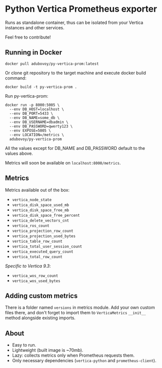 # Python Vertica Prometheus exporter

Runs as standalone container, thus can be isolated from your Vertica
instances and other services.

Feel free to contribute!

## Running in Docker

```shell
docker pull adubovoy/py-vertica-prom:latest
```

Or clone git repository to the target machine and execute docker build command:

```shell
docker build -t py-vertica-prom .
```

Run py-vertica-prom:

```shell
docker run -p 8000:5005 \
  --env DB_HOST=localhost \
  --env DB_PORT=5433 \
  --env DB_NAME=some_db \
  --env DB_USERNAME=dbadmin \
  --env DB_PASSWORD=qwerty123 \
  --env EXPOSE=5005 \
  --env LOCATION=/metrics \
  adubovoy/py-vertica-prom
```

All the values except for DB_NAME and DB_PASSWORD default to the values above.

Metrics will soon be available on `localhost:8000/metrics`.

## Metrics

Metrics available out of the box:

- `vertica_node_state`
- `vertica_disk_space_used_mb`
- `vertica_disk_space_free_mb`
- `vertica_disk_space_free_percent`
- `vertica_delete_vectors_cnt`
- `vertica_ros_count`
- `vertica_projection_row_count`
- `vertica_projection_used_bytes`
- `vertica_table_row_count`
- `vertica_total_user_session_count`
- `vertica_executed_query_count`
- `vertica_total_row_count`

_Specific to Vertica 9.3_:

- `vertica_wos_row_count`
- `vertica_wos_used_bytes`

## Adding custom metrics

There is a folder named `versions` in metrics module. Add your own custom files there,
and don't forget to import them to `VerticaMetrics` `__init__` method alongside
existing imports.

## About

- Easy to run.
- Lightweight (built image is ~70mb).
- Lazy: collects metrics only when Prometheus requests them.
- Only necessary dependencies (`vertica-python` and `prometheus-client`).
